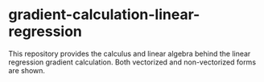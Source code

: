 # gradient-calculation-linear-regression
This repository provides the calculus and linear algebra behind the linear regression gradient calculation. Both vectorized and non-vectorized forms are shown.
